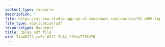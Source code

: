 ```yaml
---
content_type: resource
description: ''
file: https://ol-ocw-studio-app-qa.s3.amazonaws.com/courses/18-s096-topics-in-mathematics-with-applications-in-finance-fall-2013/74a46222ca5c89217c141f6da7156d76_qdbkvD4N-us.pdf
file_type: application/pdf
resourcetype: Document
title: 3play pdf file
uid: 74a46222-ca5c-8921-7c14-1f6da7156d76
---
```

